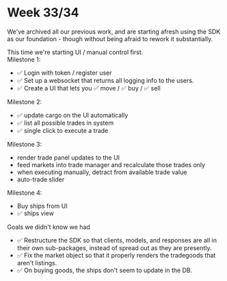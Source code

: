 # Week 33/34

We've archived all our previous work, and are starting afresh using the SDK as our foundation - though without being afraid to rework it substantially.  

This time we're starting UI / manual control first.  
Milestone 1:   
* ✅ Login with token / register user 
* ✅ Set up a websocket that returns all logging info to the users.
* ✅ Create a UI that lets you ✅ move / ✅ buy / ✅ sell

Milestone 2:  
* ✅ update cargo on the UI automatically
* ✅ list all possible trades in system
* ✅ single click to execute a trade

Milestone 3: 
* render trade panel updates to the UI 
* feed markets into trade manager and recalculate those trades only
* when executing manually, detract from available trade value
* auto-trade slider

Milestone 4:
* Buy ships from UI 
* ✅ ships view
 
Goals we didn't know we had
* ✅ Restructure the SDK so that clients, models, and responses are all in their own sub-packages, instead of spread out as they are presently.
* ✅ Fix the market object so that it properly renders the tradegoods that aren't listings.
* ✅ On buying goods, the ships don't seem to update in the DB.